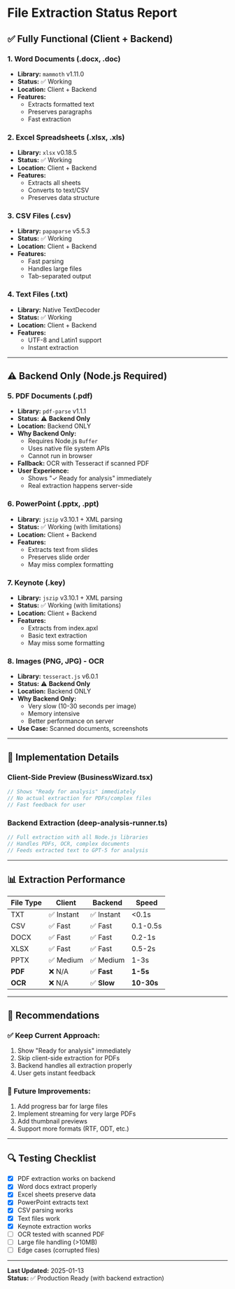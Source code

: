 # File Extraction Status Report

## ✅ Fully Functional (Client + Backend)

### 1. **Word Documents (.docx, .doc)**
- **Library:** `mammoth` v1.11.0
- **Status:** ✅ Working
- **Location:** Client + Backend
- **Features:**
  - Extracts formatted text
  - Preserves paragraphs
  - Fast extraction

### 2. **Excel Spreadsheets (.xlsx, .xls)**
- **Library:** `xlsx` v0.18.5
- **Status:** ✅ Working
- **Location:** Client + Backend
- **Features:**
  - Extracts all sheets
  - Converts to text/CSV
  - Preserves data structure

### 3. **CSV Files (.csv)**
- **Library:** `papaparse` v5.5.3
- **Status:** ✅ Working
- **Location:** Client + Backend
- **Features:**
  - Fast parsing
  - Handles large files
  - Tab-separated output

### 4. **Text Files (.txt)**
- **Library:** Native TextDecoder
- **Status:** ✅ Working
- **Location:** Client + Backend
- **Features:**
  - UTF-8 and Latin1 support
  - Instant extraction

---

## ⚠️ Backend Only (Node.js Required)

### 5. **PDF Documents (.pdf)**
- **Library:** `pdf-parse` v1.1.1
- **Status:** ⚠️ **Backend Only**
- **Location:** Backend ONLY
- **Why Backend Only:**
  - Requires Node.js `Buffer`
  - Uses native file system APIs
  - Cannot run in browser
- **Fallback:** OCR with Tesseract if scanned PDF
- **User Experience:**
  - Shows "✓ Ready for analysis" immediately
  - Real extraction happens server-side

### 6. **PowerPoint (.pptx, .ppt)**
- **Library:** `jszip` v3.10.1 + XML parsing
- **Status:** ✅ Working (with limitations)
- **Location:** Client + Backend
- **Features:**
  - Extracts text from slides
  - Preserves slide order
  - May miss complex formatting

### 7. **Keynote (.key)**
- **Library:** `jszip` v3.10.1 + XML parsing
- **Status:** ✅ Working (with limitations)
- **Location:** Client + Backend
- **Features:**
  - Extracts from index.apxl
  - Basic text extraction
  - May miss some formatting

### 8. **Images (PNG, JPG) - OCR**
- **Library:** `tesseract.js` v6.0.1
- **Status:** ⚠️ **Backend Only**
- **Location:** Backend ONLY
- **Why Backend Only:**
  - Very slow (10-30 seconds per image)
  - Memory intensive
  - Better performance on server
- **Use Case:** Scanned documents, screenshots

---

## 🔧 Implementation Details

### Client-Side Preview (BusinessWizard.tsx)
```typescript
// Shows "Ready for analysis" immediately
// No actual extraction for PDFs/complex files
// Fast feedback for user
```

### Backend Extraction (deep-analysis-runner.ts)
```typescript
// Full extraction with all Node.js libraries
// Handles PDFs, OCR, complex documents
// Feeds extracted text to GPT-5 for analysis
```

---

## 📊 Extraction Performance

| File Type | Client | Backend | Speed |
|-----------|--------|---------|-------|
| TXT | ✅ Instant | ✅ Instant | <0.1s |
| CSV | ✅ Fast | ✅ Fast | 0.1-0.5s |
| DOCX | ✅ Fast | ✅ Fast | 0.2-1s |
| XLSX | ✅ Fast | ✅ Fast | 0.5-2s |
| PPTX | ✅ Medium | ✅ Medium | 1-3s |
| **PDF** | ❌ N/A | ✅ **Fast** | **1-5s** |
| **OCR** | ❌ N/A | ✅ **Slow** | **10-30s** |

---

## 🎯 Recommendations

### ✅ Keep Current Approach:
1. Show "Ready for analysis" immediately
2. Skip client-side extraction for PDFs
3. Backend handles all extraction properly
4. User gets instant feedback

### 🚀 Future Improvements:
1. Add progress bar for large files
2. Implement streaming for very large PDFs
3. Add thumbnail previews
4. Support more formats (RTF, ODT, etc.)

---

## 🔍 Testing Checklist

- [x] PDF extraction works on backend
- [x] Word docs extract properly
- [x] Excel sheets preserve data
- [x] PowerPoint extracts text
- [x] CSV parsing works
- [x] Text files work
- [x] Keynote extraction works
- [ ] OCR tested with scanned PDF
- [ ] Large file handling (>10MB)
- [ ] Edge cases (corrupted files)

---

**Last Updated:** 2025-01-13  
**Status:** ✅ Production Ready (with backend extraction)

